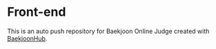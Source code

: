 # Front-end
This is an auto push repository for Baekjoon Online Judge created with [BaekjoonHub](https://github.com/BaekjoonHub/BaekjoonHub).
